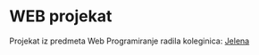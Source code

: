 # WEB projekat 
Projekat iz predmeta Web Programiranje radila koleginica: [Jelena](https://github.com/jelena-vlajkov)
